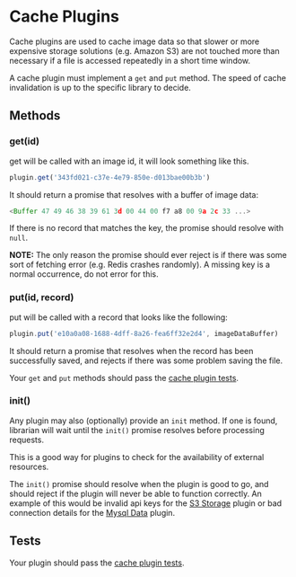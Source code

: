 # Cache Plugins

Cache plugins are used to cache image data so that slower or more expensive storage
solutions (e.g. Amazon S3) are not touched more than necessary if a file is accessed repeatedly in a short time window.

A cache plugin must implement a `get` and `put` method. The speed of cache invalidation is up to the specific library to decide.

## Methods

### get(id)

get will be called with an image id, it will look something like this.

```js
plugin.get('343fd021-c37e-4e79-850e-d013bae00b3b')
```

It should return a promise that resolves with a buffer of image data:
```js
<Buffer 47 49 46 38 39 61 3d 00 44 00 f7 a8 00 9a 2c 33 ...>
```

If there is no record that matches the key, the promise should resolve with `null`.

**NOTE:** The only reason the promise should ever reject is if there was some sort of fetching error (e.g. Redis crashes randomly). A missing key is a normal occurrence, do not error for this.

### put(id, record)

put will be called with a record that looks like the following:
```js
plugin.put('e10a0a08-1688-4dff-8a26-fea6ff32e2d4', imageDataBuffer)
```

It should return a promise that resolves when the record has been successfully saved, and rejects if there was some problem saving the file.

Your `get` and `put` methods should pass the [cache plugin tests](plugin-tests/cache-plugin.js).

### init()

Any plugin may also (optionally) provide an `init` method.
If one is found, librarian will wait until the `init()` promise resolves before processing requests.

This is a good way for plugins to check for the availability of external resources.

The `init()` promise should resolve when the plugin is good to go,
and should reject if the plugin will never be able to function correctly.
An example of this would be invalid api keys for the [S3 Storage](https://github.com/librarianjs/s3-storage) plugin or bad connection details for the [Mysql Data](https://github.com/librarianjs/mysql-data) plugin.

## Tests

Your plugin should pass the [cache plugin tests](plugin-tests/cache-plugin.js).

